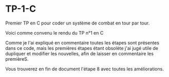# TP-1-C
Premier TP en C pour coder un système de combat en tour par tour.

Voici comme convenu le rendu du TP n°1 en C

Comme je l'ai expliqué en commentaire toutes les étapes sont présentes dans ce code, mais les premières étapes étant obsolète j'ai jugé 
utile de dupliquer et modifier les nouvelles, afin de laisser en commentaire les premièreS.

Vous trouverez en fin de document l'étape 8 avec toutes les améliorations.
